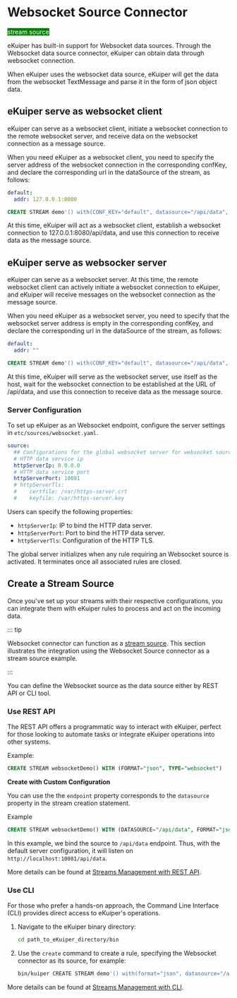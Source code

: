 # Websocket Source Connector

<span style="background:green;color:white;">stream source</span>

eKuiper has built-in support for Websocket data sources. Through the Websocket data source connector, eKuiper can obtain data through websocket connection.

When eKuiper uses the websocket data source, eKuiper will get the data from the websocket TextMessage and parse it in the form of json object data.

## eKuiper serve as websocket client

eKuiper can serve as a websocket client, initiate a websocket connection to the remote websocket server, and receive data on the websocket connection as a message source.

When you need eKuiper as a websocket client, you need to specify the server address of the websocket connection in the corresponding confKey, and declare the corresponding url in the dataSource of the stream, as follows:

```yaml
default:
  addr: 127.0.0.1:8080
```

```sql
CREATE STREAM demo'() with(CONF_KEY="default", datasource="/api/data", type="websocket")'
```

At this time, eKuiper will act as a websocket client, establish a websocket connection to 127.0.0.1:8080/api/data, and use this connection to receive data as the message source.

## eKuiper serve as websocker server

eKuiper can serve as a websocket server. At this time, the remote websocket client can actively initiate a websocket connection to eKuiper, and eKuiper will receive messages on the websocket connection as the message source.

When you need eKuiper as a websocket server, you need to specify that the websocket server address is empty in the corresponding confKey, and declare the corresponding url in the dataSource of the stream, as follows:

```yaml
default:
  addr: ""
```

```sql
CREATE STREAM demo'() with(CONF_KEY="default", datasource="/api/data", type="websocket")'
```

At this time, eKuiper will serve as the websocket server, use itself as the host, wait for the websocket connection to be established at the URL of /api/data, and use this connection to receive data as the message source.

### Server Configuration

To set up eKuiper as an Websocket endpoint, configure the server settings in `etc/sources/websocket.yaml`.

```yaml
source:
  ## Configurations for the global websocket server for websocket source
  # HTTP data service ip
  httpServerIp: 0.0.0.0
  # HTTP data service port
  httpServerPort: 10081
  # httpServerTls:
  #    certfile: /var/https-server.crt
  #    keyfile: /var/https-server.key
```

Users can specify the following properties:

- `httpServerIp`: IP to bind the HTTP data server.
- `httpServerPort`: Port to bind the HTTP data server.
- `httpServerTls`: Configuration of the HTTP TLS.

The global server initializes when any rule requiring an Websocket source is activated. It terminates once all associated rules are closed.

## Create a Stream Source

Once you've set up your streams with their respective configurations, you can integrate them with eKuiper rules to process and act on the incoming data.

::: tip

Websocket connector can function as a [stream source](../../streams/overview.md). This section illustrates the integration using the Websocket Source connector as a stream source example.

:::

You can define the Websocket source as the data source either by REST API or CLI tool.

### Use REST API

The REST API offers a programmatic way to interact with eKuiper, perfect for those looking to automate tasks or integrate eKuiper operations into other systems.

Example:

```sql
CREATE STREAM websocketDemo() WITH (FORMAT="json", TYPE="websocket")
```

**Create with Custom Configuration**

You can use the the `endpoint` property corresponds to the `datasource` property in the stream creation statement.

Example

```sql
CREATE STREAM websocketDemo() WITH (DATASOURCE="/api/data", FORMAT="json", TYPE="websocket")
```

In this example, we bind the source to `/api/data` endpoint. Thus, with the default server configuration, it will listen on `http://localhost:10081/api/data`.

More details can be found at [Streams Management with REST API](../../../api/restapi/streams.md).

### Use CLI

For those who prefer a hands-on approach, the Command Line Interface (CLI) provides direct access to eKuiper's operations.

1. Navigate to the eKuiper binary directory:

   ```bash
   cd path_to_eKuiper_directory/bin
   ```

2. Use the `create` command to create a rule, specifying the Websocket connector as its source, for example:

   ```bash
   bin/kuiper CREATE STREAM demo'() with(format="json", datasource="/api/data", type="websocket")'
   ```
  
More details can be found at [Streams Management with CLI](../../../api/cli/streams.md).
